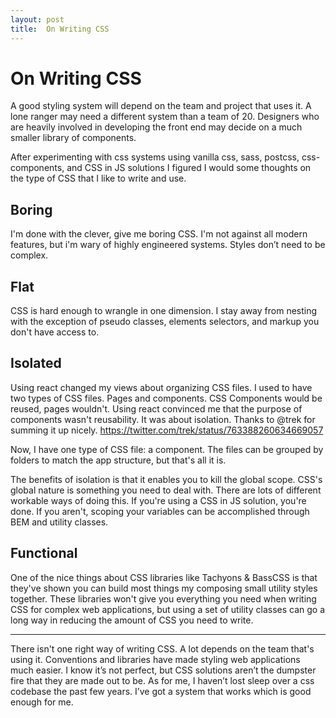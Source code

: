 ```yaml
---
layout: post
title:  On Writing CSS
---
```


# On Writing CSS
A good styling system will depend on the team and project that uses it. A lone ranger may need a different system than a team of 20. Designers who are heavily involved in developing the front end may decide on a much smaller library of components.

After experimenting with css systems using vanilla css, sass, postcss, css-components, and CSS in JS solutions I figured I would some thoughts on the type of CSS that I like to write and use.

## Boring 
I'm done with the clever, give me boring CSS. 
I'm not against all modern features, but i'm wary of highly  engineered systems. Styles don’t need to be complex.

## Flat
CSS is hard enough to wrangle in one dimension. I stay away from nesting with the exception of pseudo classes, elements selectors, and markup you don't have access to.

## Isolated
Using react changed my views about organizing CSS files.
I used to have two types of CSS files. Pages and components. CSS Components would be reused, pages wouldn't. Using react convinced me that the purpose of components wasn't reusability. It was about isolation. 
Thanks to @trek for summing it up nicely.
https://twitter.com/trek/status/763388260634669057

Now, I have one type of CSS file: a component. The files can be grouped by folders to match the app structure, but that's all it is.

The benefits of isolation is that it enables you to kill the global scope. CSS's global nature is something you need to deal with. There are lots of different workable ways of doing this. If you're using a CSS in JS solution, you're done. If you aren't, scoping your variables can be accomplished through BEM and utility classes.

## Functional
One of the nice things about CSS libraries like Tachyons & BassCSS is that they've shown you can build most things my composing small utility styles together. These libraries won't give you everything you need when writing CSS for complex web applications, but using a set of utility classes can go a long way in reducing the amount of CSS you need to write.

<hr>

There isn't one right way of writing CSS. A lot depends on the team that's using it. Conventions and libraries have made styling web applications much easier. I know it’s not perfect, but CSS solutions aren’t the dumpster fire that they are made out to be. As for me, I haven’t lost sleep over a css codebase the past few years. I’ve got a system that works which is good enough for me.